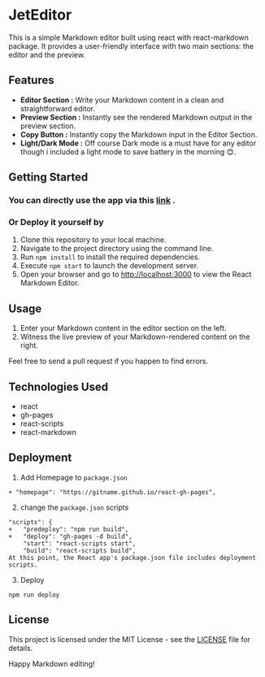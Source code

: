 # JetEditor

This is a simple Markdown editor built using react with react-markdown package. It provides a user-friendly interface with two main sections: the editor and the preview.

## Features

- **Editor Section :** Write your Markdown content in a clean and straightforward editor.
- **Preview Section :** Instantly see the rendered Markdown output in the preview section.
- **Copy Button :** Instantly copy the Markdown input in the Editor Section.
- **Light/Dark Mode :** Off course Dark mode is a must have for any editor though i included a light mode to save battery in the morning 😊.

## Getting Started

### You can directly use the app via this [link](https://bharathajjarapu.github.io/JetEditor) .

### Or Deploy it yourself by

1. Clone this repository to your local machine.
2. Navigate to the project directory using the command line.
3. Run `npm install` to install the required dependencies.
4. Execute `npm start` to launch the development server.
5. Open your browser and go to [http://localhost:3000](http://localhost:3000) to view the React Markdown Editor.

## Usage

1. Enter your Markdown content in the editor section on the left.
2. Witness the live preview of your Markdown-rendered content on the right.

Feel free to send a pull request if you happen to find errors.

## Technologies Used

- react
- gh-pages
- react-scripts
- react-markdown

## Deployment

1. Add Homepage to `package.json`

```
+ "homepage": "https://gitname.github.io/react-gh-pages",
```

2. change the `package.json` scripts
```
"scripts": {
+   "predeploy": "npm run build",
+   "deploy": "gh-pages -d build",
    "start": "react-scripts start",
    "build": "react-scripts build",
At this point, the React app's package.json file includes deployment scripts.
```
3. Deploy
```
npm run deploy
```

## License

This project is licensed under the MIT License - see the [LICENSE](LICENSE) file for details.

Happy Markdown editing!